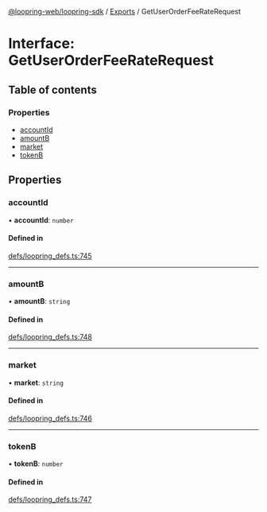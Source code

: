 [@loopring-web/loopring-sdk](../README.md) / [Exports](../modules.md) / GetUserOrderFeeRateRequest

# Interface: GetUserOrderFeeRateRequest

## Table of contents

### Properties

- [accountId](GetUserOrderFeeRateRequest.md#accountid)
- [amountB](GetUserOrderFeeRateRequest.md#amountb)
- [market](GetUserOrderFeeRateRequest.md#market)
- [tokenB](GetUserOrderFeeRateRequest.md#tokenb)

## Properties

### accountId

• **accountId**: `number`

#### Defined in

[defs/loopring_defs.ts:745](https://github.com/Loopring/loopring_sdk/blob/1830d54/src/defs/loopring_defs.ts#L745)

___

### amountB

• **amountB**: `string`

#### Defined in

[defs/loopring_defs.ts:748](https://github.com/Loopring/loopring_sdk/blob/1830d54/src/defs/loopring_defs.ts#L748)

___

### market

• **market**: `string`

#### Defined in

[defs/loopring_defs.ts:746](https://github.com/Loopring/loopring_sdk/blob/1830d54/src/defs/loopring_defs.ts#L746)

___

### tokenB

• **tokenB**: `number`

#### Defined in

[defs/loopring_defs.ts:747](https://github.com/Loopring/loopring_sdk/blob/1830d54/src/defs/loopring_defs.ts#L747)

